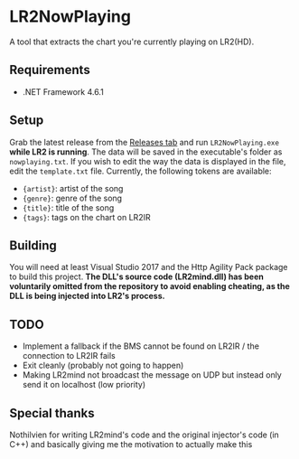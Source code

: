# LR2NowPlaying

A tool that extracts the chart you're currently playing on LR2(HD).

## Requirements

- .NET Framework 4.6.1

## Setup

Grab the latest release from the [Releases tab](https://github.com/SayakaIsBaka/LR2NowPlaying/releases) and run `LR2NowPlaying.exe` **while LR2 is running**. The data will be saved in the executable's folder as `nowplaying.txt`.
If you wish to edit the way the data is displayed in the file, edit the `template.txt` file. Currently, the following tokens are available:
- `{artist}`: artist of the song
- `{genre}`: genre of the song
- `{title}`: title of the song
- `{tags}`: tags on the chart on LR2IR

## Building

You will need at least Visual Studio 2017 and the Http Agility Pack package to build this project.
**The DLL's source code (LR2mind.dll) has been voluntarily omitted from the repository to avoid enabling cheating, as the DLL is being injected into LR2's process.**

## TODO

- Implement a fallback if the BMS cannot be found on LR2IR / the connection to LR2IR fails
- Exit cleanly (probably not going to happen)
- Making LR2mind not broadcast the message on UDP but instead only send it on localhost (low priority)

## Special thanks

Nothilvien for writing LR2mind's code and the original injector's code (in C++) and basically giving me the motivation to actually make this
